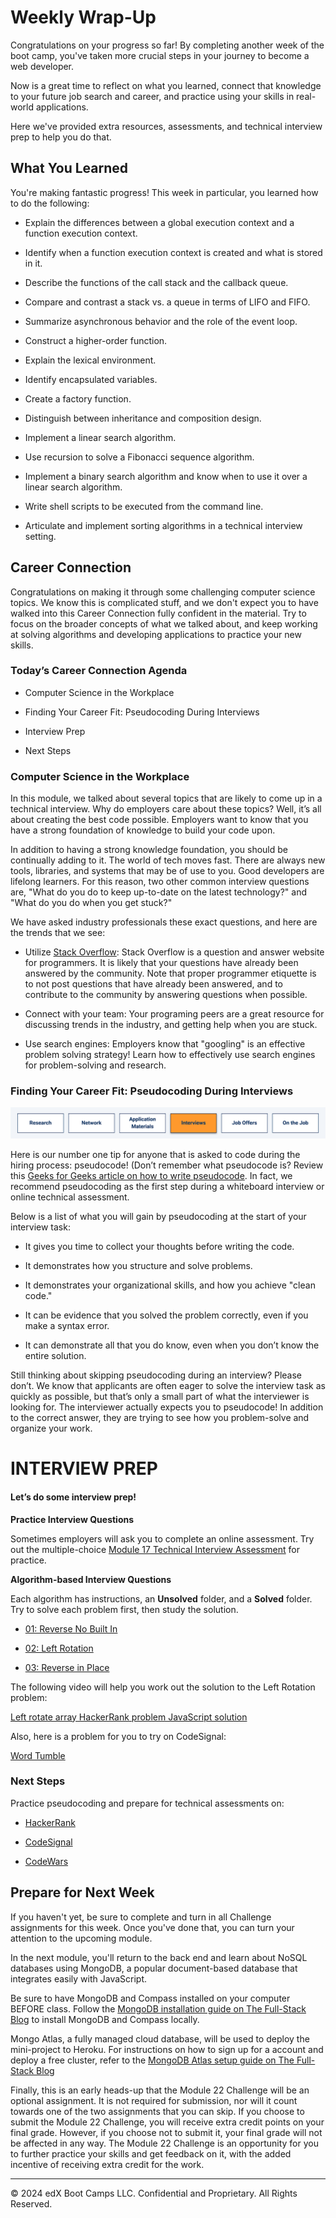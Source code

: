 # Weekly Wrap-Up
Congratulations on your progress so far! By completing another week of the boot camp, you've taken more crucial steps in your journey to become a web developer.

Now is a great time to reflect on what you learned, connect that knowledge to your future job search and career, and practice using your skills in real-world applications.

Here we've provided extra resources, assessments, and technical interview prep to help you do that.

## What You Learned
You're making fantastic progress! This week in particular, you learned how to do the following:

* Explain the differences between a global execution context and a function execution context.

* Identify when a function execution context is created and what is stored in it.

* Describe the functions of the call stack and the callback queue.

* Compare and contrast a stack vs. a queue in terms of LIFO and FIFO.

* Summarize asynchronous behavior and the role of the event loop.

* Construct a higher-order function.

* Explain the lexical environment.

* Identify encapsulated variables.

* Create a factory function.

* Distinguish between inheritance and composition design.

* Implement a linear search algorithm.

* Use recursion to solve a Fibonacci sequence algorithm.

* Implement a binary search algorithm and know when to use it over a linear search algorithm.

* Write shell scripts to be executed from the command line.

* Articulate and implement sorting algorithms in a technical interview setting.

## Career Connection
Congratulations on making it through some challenging computer science topics. We know this is complicated stuff, and we don't expect you to have walked into this Career Connection fully confident in the material. Try to focus on the broader concepts of what we talked about, and keep working at solving algorithms and developing applications to practice your new skills.

### Today’s Career Connection Agenda
* Computer Science in the Workplace

* Finding Your Career Fit: Pseudocoding During Interviews

* Interview Prep

* Next Steps

### Computer Science in the Workplace
In this module, we talked about several topics that are likely to come up in a technical interview. Why do employers care about these topics? Well, it’s all about creating the best code possible. Employers want to know that you have a strong foundation of knowledge to build your code upon.

In addition to having a strong knowledge foundation, you should be continually adding to it. The world of tech moves fast. There are always new tools, libraries, and systems that may be of use to you. Good developers are lifelong learners. For this reason, two other common interview questions are, "What do you do to keep up-to-date on the latest technology?" and "What do you do when you get stuck?"

We have asked industry professionals these exact questions, and here are the trends that we see:
* Utilize [Stack Overflow](https://stackoverflow.com/): Stack Overflow is a question and answer website for programmers. It is likely that your questions have already been answered by the community. Note that proper programmer etiquette is to not post questions that have already been answered, and to contribute to the community by answering questions when possible.

* Connect with your team: Your programing peers are a great resource for discussing trends in the industry, and getting help when you are stuck.

* Use search engines: Employers know that "googling" is an effective problem solving strategy! Learn how to effectively use search engines for problem-solving and research.

### Finding Your Career Fit: Pseudocoding During Interviews

![](../../../images/coding-career-application-interviews.png)

Here is our number one tip for anyone that is asked to code during the hiring process: pseudocode! (Don’t remember what pseudocode is? Review this [Geeks for Geeks article on how to write pseudocode](https://www.geeksforgeeks.org/how-to-write-a-pseudo-code/). In fact, we recommend pseudocoding as the first step during a whiteboard interview or online technical assessment.

Below is a list of what you will gain by pseudocoding at the start of your interview task:

* It gives you time to collect your thoughts before writing the code.

* It demonstrates how you structure and solve problems.

* It demonstrates your organizational skills, and how you achieve "clean code."

* It can be evidence that you solved the problem correctly, even if you make a syntax error.

* It can demonstrate all that you do know, even when you don’t know the entire solution.

Still thinking about skipping pseudocoding during an interview? Please don’t. We know that applicants are often eager to solve the interview task as quickly as possible, but that’s only a small part of what the interviewer is looking for. The interviewer actually expects you to pseudocode! In addition to the correct answer, they are trying to see how you problem-solve and organize your work.

# INTERVIEW PREP
#### Let’s do some interview prep!

**Practice Interview Questions**

Sometimes employers will ask you to complete an online assessment. Try out the multiple-choice [Module 17 Technical Interview Assessment](https://forms.gle/hqrZiocUkRsskb616) for practice.

**Algorithm-based Interview Questions**

Each algorithm has instructions, an **Unsolved** folder, and a **Solved** folder. Try to solve each problem first, then study the solution.

* [01: Reverse No Built In](https://static.fullstack-bootcamp.com/algorithms/17-CS/01-reverse-no-built-in.zip)

* [02: Left Rotation](https://static.fullstack-bootcamp.com/algorithms/17-CS/02-left-rotation.zip)

* [03: Reverse in Place](https://static.fullstack-bootcamp.com/algorithms/17-CS/03-reverse-in-place.zip)

The following video will help you work out the solution to the Left Rotation problem:

[Left rotate array HackerRank problem JavaScript solution](https://www.youtube.com/watch?v=1Cn4K0rVd9I)

Also, here is a problem for you to try on CodeSignal:

[Word Tumble](https://app.codesignal.com/public-test/W38trZ3bQdqpabN2X/SvJ3vebQ5oLSJu)

### Next Steps
Practice pseudocoding and prepare for technical assessments on:

* [HackerRank](https://www.hackerrank.com/dashboard)

* [CodeSignal](https://codesignal.com/developers/)

* [CodeWars](https://www.codewars.com/)

## Prepare for Next Week
If you haven't yet, be sure to complete and turn in all Challenge assignments for this week. Once you've done that, you can turn your attention to the upcoming module.

In the next module, you'll return to the back end and learn about NoSQL databases using MongoDB, a popular document-based database that integrates easily with JavaScript.

Be sure to have MongoDB and Compass installed on your computer BEFORE class. Follow the [MongoDB installation guide on The Full-Stack Blog](https://coding-boot-camp.github.io/full-stack/mongodb/how-to-install-mongodb) to install MongoDB and Compass locally.

Mongo Atlas, a fully managed cloud database, will be used to deploy the mini-project to Heroku. For instructions on how to sign up for a account and deploy a free cluster, refer to the [MongoDB Atlas setup guide on The Full-Stack Blog](https://coding-boot-camp.github.io/full-stack/mongodb/how-to-set-up-mongodb-atlas)

Finally, this is an early heads-up that the Module 22 Challenge will be an optional assignment. It is not required for submission, nor will it count towards one of the two assignments that you can skip. If you choose to submit the Module 22 Challenge, you will receive extra credit points on your final grade. However, if you choose not to submit it, your final grade will not be affected in any way. The Module 22 Challenge is an opportunity for you to further practice your skills and get feedback on it, with the added incentive of receiving extra credit for the work.

---
© 2024 edX Boot Camps LLC. Confidential and Proprietary. All Rights Reserved.